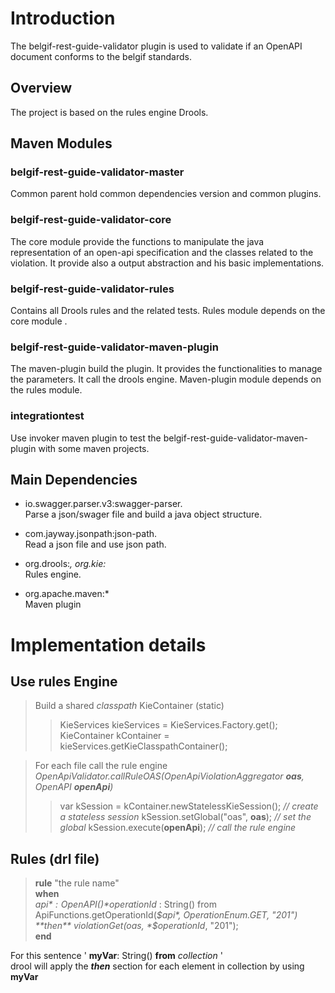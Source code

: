 # Introduction

The belgif-rest-guide-validator plugin is used to validate if an OpenAPI document conforms to the belgif standards.

## Overview

The project is based on the rules engine Drools.

## Maven Modules

### belgif-rest-guide-validator-master
Common parent hold common dependencies version and common plugins.

### belgif-rest-guide-validator-core

The core module provide the functions to manipulate the java representation of an open-api specification and the classes related to the violation.
It provide also a output abstraction and his basic implementations.

### belgif-rest-guide-validator-rules

Contains all Drools rules and the related tests.
Rules module depends on the core module .

### belgif-rest-guide-validator-maven-plugin

The maven-plugin build the plugin. It provides the functionalities to manage the parameters.
It call the drools engine.
Maven-plugin module depends on the rules module.

### integrationtest

Use invoker maven plugin to test the belgif-rest-guide-validator-maven-plugin with some maven projects.

## Main Dependencies

* io.swagger.parser.v3:swagger-parser.  
Parse a json/swager file and build a java object structure.

* com.jayway.jsonpath:json-path.  
Read a json file and use json path.

* org.drools:*, org.kie:*  
Rules engine.

* org.apache.maven:*  
Maven plugin

# Implementation details

## Use rules Engine
 
> Build a shared *classpath* KieContainer (static)
>> KieServices kieServices = KieServices.Factory.get();  
>> KieContainer kContainer = kieServices.getKieClasspathContainer();  

> For each file call the rule engine   
> *OpenApiValidator.callRuleOAS(*OpenApiViolationAggregator* **oas**, *OpenAPI* **openApi**)*
>> var kSession = kContainer.newStatelessKieSession();  *// create a stateless session*
>> kSession.setGlobal("oas", **oas**);  *// set the global*
>> kSession.execute(**openApi**);  *// call the rule engine*

## Rules (drl file)
> **rule** "the rule name"   
> **when**  
> *$api* : OpenAPI()  
> *$operationId* : String() from ApiFunctions.getOperationId(*$api*, OperationEnum.GET, "201")  
> **then**  
> violationGet(oas, *$operationId*, "201");  
> **end**

 For this sentence ' **myVar**: String() **from** *collection* '   
drool will apply the ***then*** section for each element in collection by using **myVar**


